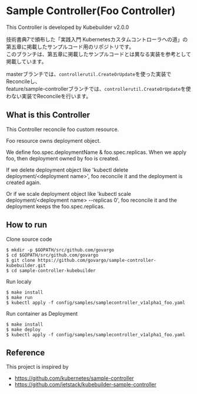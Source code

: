 # Sample Controller(Foo Controller)

This Controller is developed by Kubebuilder v2.0.0

技術書典7で頒布した「実践入門 Kubernetesカスタムコントローラへの道」の第五章に掲載したサンプルコード用のリポジトリです。  
このブランチは、第五章に掲載したサンプルコードとは異なる実装を参考として掲載しています。  

masterブランチでは、`controllerutil.CreateOrUpdate`を使った実装でReconcileし、  
feature/sample-controllerブランチでは、`controllerutil.CreateOrUpdate`を使わない実装でReconcileを行います。

## What is this Controller

This Controller reconcile foo custom resource.

Foo resource owns deployment object.

We define foo.spec.deploymentName & foo.spec.replicas.
When we apply foo, then deployment owned by foo is created.

If we delete deployment object like 'kubectl delete deployment/\<deployment name\>',
foo reconcile it and the deployment is created again.

Or if we scale deployment object like 'kubectl scale deployment/\<deployment name\> --replicas 0',
foo reconcile it and the deployment keeps the foo.spec.replicas.

## How to run

Clone source code

```
$ mkdir -p $GOPATH/src/github.com/govargo
$ cd $GOPATH/src/github.com/govargo
$ git clone https://github.com/govargo/sample-controller-kubebuilder.git
$ cd sample-controller-kubebuilder
```

Run localy

```
$ make install
$ make run
$ kubectl apply -f config/samples/samplecontroller_v1alpha1_foo.yaml
```

Run container as Deployment

```
$ make install
$ make deploy
$ kubectl apply -f config/samples/samplecontroller_v1alpha1_foo.yaml
```

## Reference

This project is inspired by

 * https://github.com/kubernetes/sample-controller
 * https://github.com/jetstack/kubebuilder-sample-controller
